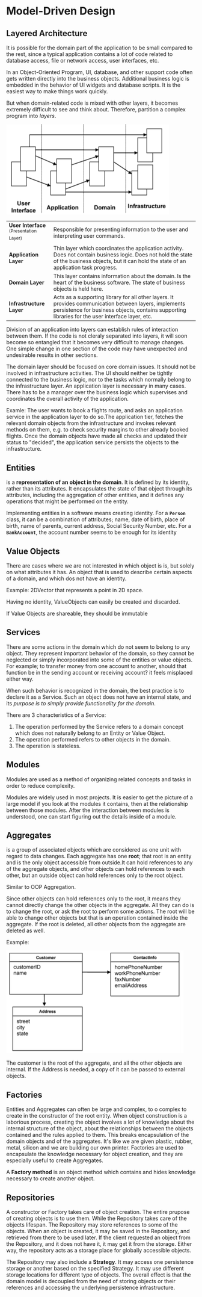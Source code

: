 # Model-Driven Design


## **Layered Architecture**

It is possible for the domain part of the application to be small compared to the rest, since a typical application contains a lot of code related to database access, file or network access, user interfaces, etc.

In an Object-Oriented Program, UI, database, and other support code often gets written directly into the business objects. Additional business logic is embedded in the behavior of UI widgets and database scripts. It is the easiest way to make things work quickly.

But when domain-related code is mixed with other layers, it becomes extremely difficult to see and think about. Therefore, partition a complex program into *layers*.

![](.imgs/layered-archi.png)

|||
|-|-|
|**User Interface**<br><sup>(Presentation Layer)|Responsible for presenting information to the user and interpreting user commands.|
|**Application Layer**|Thin layer which coordinates the application activity. Does not contain business logic. Does not hold the state of the business objects, but it can hold the state of an application task progress.|
|**Domain Layer**|This layer contains information about the domain. Is the heart of the business software. The state of business objects is held here.|
|**Infrastructure Layer**|Acts as a supporting library for all other layers. It provides communication between layers, implements persistence for business objects, contains supporting libraries for the user interface layer, etc.|

Division of an application into layers can establish rules of interaction between them. If the code is not cleraly separated into layers, it will soon become so entangled that it becomes very difficult to manage changes. One simple change in one section of the code may have unexpected and undesirable results in other sections. 

The domain layer should be focused on core domain issues. It should not be involved in infrastructure activities. The UI should neither be tightly connected to the business logic, nor to the tasks which normally belong to the infrastructure layer. An application layer is necessary in many cases. There has to be a manager over the business logic which supervises and coordinates the overall activity of the application.

Examle: The user wants to book a flights route, and asks an application service in the application layer to do so.The application tier, fetches the relevant domain objects from the infrastructure and invokes relevant methods on them, e.g. to check security margins to other already booked flights. Once the domain objects have made all checks and updated their status to "decided", the application service persists the objects to the infrastructure.

## **Entities**

is a **representation of an object in the domain**. It is defined by its identity, rather than its attributes. It encapsulates the state of that object through its attributes, including the aggregation of other entities, and it defines any operations that might be performed on the entity.

Implementing entities in a software means creating identity. For a **`Person`** class, it can be a combination of attributes; name, date of birth, place of birth, name of parents, current address, Social Security Number, etc. For a **`BankAccount`**, the account number seems to be enough for its identity

## **Value Objects** 

There are cases  where we are not interested in which object is is, but solely on what attributes it has. An object that is used to describe certain aspects of a domain, and which dos not have an identity.

Example: 2DVector that represents a point in 2D space.

Having no identity, ValueObjects can easily be created and discarded.

If Value Objects are shareable, they should be immutable

## **Services**

There are some actions in the domain which do not seem to belong to any object. They represent important behavior of the domain, so they cannot be neglected or simply incorporated into some of the entities or value objects. For example; to transfer money from one account to another, should that function be in the sending account or receiving account? it feels misplaced either way.

When such behavior is recognized in the domain, the best practice is to declare it as a Service. Such an object does not have an internal state, and its *purpose is to simply provide functionality for the domain*.

There are 3 characteristics of a Service:
1. The operation performed by the Service refers to a domain concept which does not naturally belong to an Entity or Value Object.
2. The operation performed refers to other objects in the domain.
3. The operation is stateless.

## **Modules**
Modules are used as a method of organizing related concepts and tasks in order to reduce complexity.

Modules are widely used in most projects. It is easier to get the picture of a large model if you look at the modules it contains, then at the relationship between those modules. After the interaction between modules is understood, one can start figuring out the details inside of a module. 

## **Aggregates**
is a group of associated objects which are considered as one unit with regard to data changes. Each aggregate has one **root**; that root is an entity and is the only object accessible from outside.It can hold references to any of the aggregate objects, and other objects can hold references to each other, but an outside object can hold references only to the root object.

Similar to OOP Aggregation.

Since other objects can hold references only to the root, it means they cannot directly change the other objects in the aggregate. All they can do is to change the root, or ask the root to perform some actions. The root will be able to change other objects but that is an operation contained inside the aggregate. If the root is deleted, all other objects from the aggregate are deleted as well.

Example:

![](.imgs/aggregate1.png)

The customer is the root of the aggregate, and all the other objects are internal. If the Address is needed, a copy of it can be passed to external objects.

## **Factories**
Entities and Aggregates can often be large and complex, to o complex to create in the constructor of the root entity.
When object construction is a laborious process, creating the object involves a lot of knowledge about the internal structure of the object, about the relationships between the objects contained and the rules applied to them. This breaks encapsulation of the domain objects and of the aggregates. It's like we are given plastic, rubber, metal, silicon and we are building our own printer.
Factories are used to encapsulate the knowledge necessary for object creation, and they are especially useful to create Aggregates.

A **Factory method** is an object method which contains and hides knowledge necessary to create another object. 

## **Repositories**

A constructor or Factory takes care of object creation. The entire prupose of creating objects is to use them. While the Repository takes care of the objects lifespan. The Repository may store references to some of the objects. When an object is created, it may be saved in the Repository, and retrieved from there to be used later. If the client requested an object from the Repository, and it does not have it, it may get it from the storage. Either way, the repository acts as a storage place for globally accessible objects.

The Repository may also include a **Strategy**. It may access one persistence storage or another based on the specified Strategy. It may use different storage locations for different type of objects. The overall effect is that the domain model is decoupled from the need of storing objects or their references and accessing the underlying persistence infrastructure.
